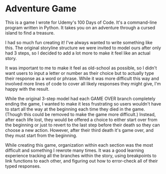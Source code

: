 # Adventure Game

This is a game I wrote for Udemy's 100 Days of Code. It's a command-line program written in Python. It takes you on an adventure through a cursed island to find a treasure.

I had so much fun creating it! I've always wanted to write something like this. The original storyline structure we were invited to model ours after only had 3 steps, so I decided to add a lot more to make it feel like an actual story.

It was important to me to make it feel as old-school as possible, so I didn't want users to input a letter or number as their choice but to actually type their response as a word or phrase. While it was more difficult this way and involved more lines of code to cover all likely responses they might give, I'm happy with the result.

While the original 3-step model had each GAME OVER branch completely ending the game, I wanted to make it less frustrating so users wouldn't have to start all the way at the beginning each time they died in the game. (Though this could be removed to make the game more difficult.) Instead, after each life lost, they would be offered a choice to either start over from the beginning or just to revert to the last step before their death so they can choose a new action. However, after their third death it's game over, and they must start from the beginning.

While creating this game, organization within each section was the most difficult and something I rewrote many times. It was a good learning experience tracking all the branches within the story, using breakpoints to link functions to each other, and figuring out how to error-check all of their typed responses.




